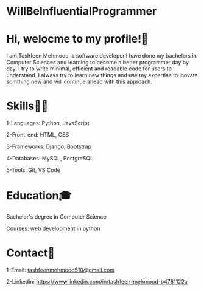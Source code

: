 # WillBeInfluentialProgrammer

# Hi, welocme to my profile!👋

I am Tashfeen Mehmood, a software developer.I have done my bachelors in Computer Sciences and learning to become a better programmer day by day.
I try to write minimal, efficient and readable code for users to understand. I always try to learn new things and use my expertise to inovate 
somthing new and will continue ahead with this approach.

# Skills👩‍💻
1-Languages: Python, JavaScript

2-Front-end: HTML, CSS

3-Frameworks: Django, Bootstrap

4-Databases: MySQL, PostgreSQL

5-Tools: Git, VS Code

# Education🎓
Bachelor's degree in Computer Science

Courses: web development in python
 

# Contact📩
1-Email: tashfeenmehmood510@gmail.com

2-Linkedin: https://www.linkedin.com/in/tashfeen-mehmood-b4781122a





